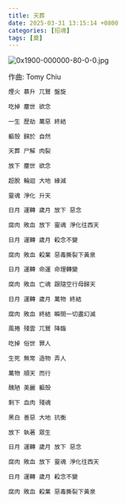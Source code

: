 ```yaml
---
title: 天葬
date: 2025-03-31 13:15:14 +0800
categories: [招魂]
tags: [奠]
---
```


![0x1900-000000-80-0-0.jpg](https://b2.235421.xyz/pic/2025/03/c34e11d81c2795806d861f1ac7becf72.jpg)

作曲: Tomy Chiu

```txt
煙火 慕升 兀鷲 盤旋
    
吃掉 塵世 欲念
    
一生 歷劫 萬惡 終結
    
軀殼 歸於 自然
    
天葬 尸解 肉裂
    
放下 塵世 欲念
    
超脫 輪迴 大地 緣滅
    
靈魂 淨化 升天
    
日月 運轉 歲月 放下 惡念
    
腐肉 敗血 放下 靈魂 淨化往西天
    
日月 運轉 歲月 殺念不變
    
腐肉 敗血 殺業 惡毒撕裂下黃泉
    
日月 運轉 命運 命理轉變
    
腐肉 敗血 亡魂 跟隨空行母歸天
    
日月 運轉 歲月 萬物 終結
    
腐肉 敗血 終結 瞬間一切盡幻滅
    
風捲 殘雲 兀鷲 降臨
    
吃掉 俗世 罪人
    
生死 無常 造物 弄人
    
萬物 順天 而行
    
醜陋 美麗 軀殼
    
剩下 血肉 殘魂
    
黑白 善惡 大地 抗衡
    
放下 執著 眾生
    
日月 運轉 歲月 放下 惡念
    
腐肉 敗血 放下 靈魂 淨化往西天
    
日月 運轉 歲月 殺念不變
    
腐肉 敗血 殺業 惡毒撕裂下黃泉
```
